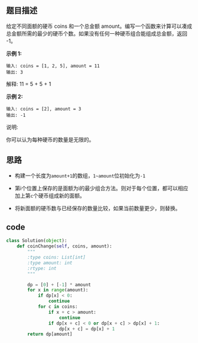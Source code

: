 ## 题目描述

给定不同面额的硬币 coins 和一个总金额 amount。编写一个函数来计算可以凑成总金额所需的最少的硬币个数。如果没有任何一种硬币组合能组成总金额，返回 -1。

**示例 1:**

    输入: coins = [1, 2, 5], amount = 11 
    输出: 3 

解释: 11 = 5 + 5 + 1

**示例 2:**

    输入: coins = [2], amount = 3
    输出: -1

说明:

你可以认为每种硬币的数量是无限的。

## 思路

- 构建一个长度为`amount+1`的数组，`1~amount`位初始化为`-1`

- 第i个位置上保存的是面额为i的最少组合方法。则对于每个位置，都可以相应加上第`c`个硬币组成新的面额。

- 将新面额的硬币数与已经保存的数量比较，如果当前数量更少，则替换。

## code

```python
class Solution(object):
    def coinChange(self, coins, amount):
        """
        :type coins: List[int]
        :type amount: int
        :rtype: int
        """

        dp = [0] + [-1] * amount
        for x in range(amount):
            if dp[x] < 0:
                continue
            for c in coins:
                if x + c > amount:
                    continue
                if dp[x + c] < 0 or dp[x + c] > dp[x] + 1:
                    dp[x + c] = dp[x] + 1
        return dp[amount]
```

